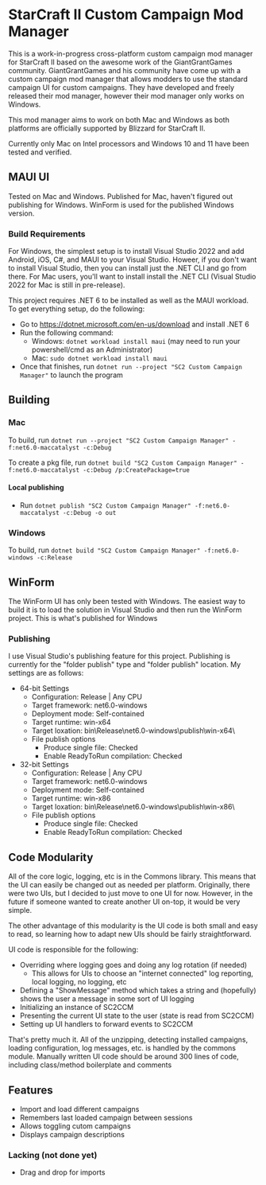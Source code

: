 # StarCraft II Custom Campaign Mod Manager

This is a work-in-progress cross-platform custom campaign mod manager for StarCraft II based on the awesome work of the GiantGrantGames community.
GiantGrantGames and his community have come up with a custom campaign mod manager that allows modders to use the standard campaign UI for custom campaigns.
They have developed and freely released their mod manager, however their mod manager only works on Windows.

This mod manager aims to work on both Mac and Windows as both platforms are officially supported by Blizzard for StarCraft II.

Currently only Mac on Intel processors and Windows 10 and 11 have been tested and verified.

## MAUI UI

Tested on Mac and Windows. Published for Mac, haven't figured out publishing for Windows. WinForm is used for the published Windows version.

### Build Requirements

For Windows, the simplest setup is to install Visual Studio 2022 and add Android, iOS, C#, and MAUI to your Visual Studio.
Howeer, if you don't want to install Visual Studio, then you can install just the .NET CLI and go from there.
For Mac users, you'll want to install install the .NET CLI (Visual Studio 2022 for Mac is still in pre-release).

This project requires .NET 6 to be installed as well as the MAUI workload.
To get everything setup, do the following:

* Go to https://dotnet.microsoft.com/en-us/download and install .NET 6
* Run the following command:
    * Windows: `dotnet workload install maui` (may need to run your powershell/cmd as an Administrator)
    * Mac: `sudo dotnet workload install maui`
* Once that finishes, run `dotnet run --project "SC2 Custom Campaign Manager"` to launch the program

## Building

### Mac
To build, run `dotnet run --project "SC2 Custom Campaign Manager" -f:net6.0-maccatalyst -c:Debug`

To create a pkg file, run `dotnet build "SC2 Custom Campaign Manager" -f:net6.0-maccatalyst -c:Debug /p:CreatePackage=true`

#### Local publishing

* Run `dotnet publish "SC2 Custom Campaign Manager" -f:net6.0-maccatalyst -c:Debug -o out`

### Windows
To build, run `dotnet build "SC2 Custom Campaign Manager" -f:net6.0-windows -c:Release`

## WinForm

The WinForm UI has only been tested with Windows. The easiest way to build it is to load the solution in Visual Studio and then run the WinForm project.
This is what's published for Windows

### Publishing

I use Visual Studio's publishing feature for this project. Publishing is currently for the "folder publish" type and "folder publish" location. My settings are as follows:

* 64-bit Settings
  * Configuration: Release | Any CPU
  * Target framework: net6.0-windows
  * Deployment mode: Self-contained
  * Target runtime: win-x64
  * Target loxation: bin\Release\net6.0-windows\publish\win-x64\
  * File publish options
    * Produce single file: Checked
    * Enable ReadyToRun compilation: Checked
* 32-bit Settings
  * Configuration: Release | Any CPU
  * Target framework: net6.0-windows
  * Deployment mode: Self-contained
  * Target runtime: win-x86
  * Target loxation: bin\Release\net6.0-windows\publish\win-x86\
  * File publish options
    * Produce single file: Checked
    * Enable ReadyToRun compilation: Checked

## Code Modularity

All of the core logic, logging, etc is in the Commons library. This means that the UI can easily be changed out as needed per platform. Originally, there were two UIs, but I decided to just move to one UI for now. However, in the future if someone wanted to create another UI on-top, it would be very simple.

The other advantage of this modularity is the UI code is both small and easy to read, so learning how to adapt new UIs should be fairly straightforward.

UI code is responsible for the following:
* Overriding where logging goes and doing any log rotation (if needed)
    * This allows for UIs to choose an "internet connected" log reporting, local logging, no logging, etc
* Defining a "ShowMessage" method which takes a string and (hopefully) shows the user a message in some sort of UI logging
* Initializing an instance of SC2CCM
* Presenting the current UI state to the user (state is read from SC2CCM)
* Setting up UI handlers to forward events to SC2CCM

That's pretty much it. All of the unzipping, detecting installed campaigns, loading configuration, log messages, etc. is handled by the commons module. Manually written UI code should be around 300 lines of code, including class/method boilerplate and comments

## Features

* Import and load different campaigns
* Remembers last loaded campaign between sessions
* Allows toggling cutom campaigns
* Displays campaign descriptions

### Lacking (not done yet)

* Drag and drop for imports


